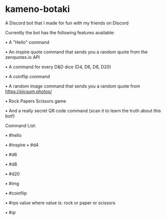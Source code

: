 # kameno-botaki
A Discord bot that I made for fun with my friends on Discord

Currently the bot has the following features available:

  • A "Hello" command
  
  • An inspire quote command that sends you a random quote from the zenquotes.io API
  
  • A command for every D&D dice (D4, D6, D8, D20)
  
  • A coinflip command
  
  • A random image command that sends you a random quote from https://picsum.photos/
  
  • Rock Papers Scissors game

  • And a really secret QR code command (scan it to learn the truth about this bot!)

Command List:
  
  • #hello
  
  • #inspire
  • #d4
  
  • #d6
  
  • #d8
  
  • #d20
  
  • #img
  
  • #coinflip

  • #rps value
  where value is: rock or paper or scissors
  
  • #qr
